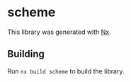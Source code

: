 # scheme

This library was generated with [Nx](https://nx.dev).

## Building

Run `nx build scheme` to build the library.
